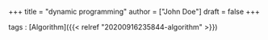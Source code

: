 +++
title = "dynamic programming"
author = ["John Doe"]
draft = false
+++

tags
: [Algorithm]({{< relref "20200916235844-algorithm" >}})
